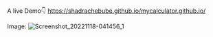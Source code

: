 
A live Demo👇
https://shadrachebube.github.io/mycalculator.github.io/

Image: ![Screenshot_20221118-041456_1](https://user-images.githubusercontent.com/101437203/208089441-be420599-6ca0-451b-9ac1-0b0a06c7e102.png)

